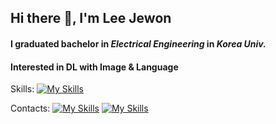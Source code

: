 ## Hi there 👋, I'm Lee Jewon
#### I graduated bachelor in *Electrical Engineering* in *Korea Univ.*

#### Interested in DL with Image & Language 


Skills: 
[![My Skills](https://skillicons.dev/icons?i=py,pytorch,go)](https://skillicons.dev)

Contacts:
[![My Skills](https://skillicons.dev/icons?i=github)](https://github.com/27one)
[![My Skills](https://skillicons.dev/icons?i=linkedin)](https://www.linkedin.com/in/제원-이-47167723a/)


